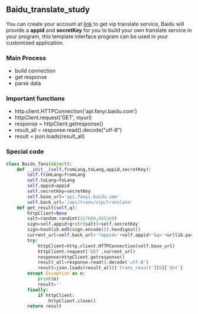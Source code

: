 ## Baidu_translate_study
You can create your account at [link](http://api.fanyi.baidu.com/) to get vip translate service, Baidu will provide a **appid** and **secretKey** for you to build your own translate service in your program, this template interface program can be used in your customized application.

### Main Process
- build connection
- get response
- parse data

### Important functions
- http.client.HTTPConnection('api.fanyi.baidu.com')
- httpClient.request('GET', myurl)
- response = httpClient.getresponse()
- result_all = response.read().decode("utf-8")
- result = json.loads(result_all)

### Special code
```python
class Baidu_Tans(object):
    def __init__(self,fromLang,toLang,appid,secretKey):
        self.fromLang=fromLang
        self.toLang=toLang
        self.appid=appid
        self.secretKey=secretKey
        self.base_url='api.fanyi.baidu.com'
        self.back_url='/api/trans/vip/translate'
    def get_result(self,q):
        httpClient=None
        salt=random.randint(327688,655368)
        sign=self.appid+q+str(salt)+self.secretKey
        sign=hashlib.md5(sign.encode()).hexdigest()
        current_url=self.back_url+'?appid='+self.appid+'&q='+urllib.parse.quote(q)+'&from='+self.fromLang+'&to='+self.toLang+'&salt='+str(salt)+'&sign='+sign
        try:
            httpClient=http.client.HTTPConnection(self.base_url)
            httpClient.request('GET',current_url)
            response=httpClient.getresponse()
            result_all=response.read().decode('utf-8')
            result=json.loads(result_all)['trans_result'][0]['dst']
        except Exception as e:
            print(e)
            result=''
        finally:
            if httpClient:
                httpClient.close()
        return result
```